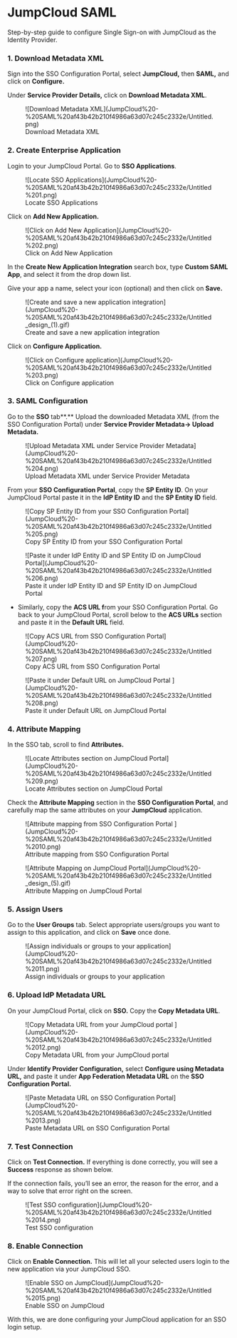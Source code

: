 # JumpCloud SAML

<Subtitle>Step-by-step guide to configure Single Sign-on with JumpCloud as the Identity Provider. </Subtitle>

### 1. Download Metadata XML

Sign into the SSO Configuration Portal, select **JumpCloud,** then **SAML,** and click on **Configure.** 

Under **Service Provider Details,** click on **Download Metadata XML**. 

<figure>![Download Metadata XML](JumpCloud%20-%20SAML%20af43b42b210f4986a63d07c245c2332e/Untitled.png)
<figcaption>Download Metadata XML</figcaption></figure>

### 2. Create Enterprise Application

Login to your JumpCloud Portal. Go to **SSO Applications**.

<figure>![Locate SSO Applications](JumpCloud%20-%20SAML%20af43b42b210f4986a63d07c245c2332e/Untitled%201.png)
<figcaption>Locate SSO Applications</figcaption></figure>

Click on **Add New Application.** 

<figure>![Click on Add New Application](JumpCloud%20-%20SAML%20af43b42b210f4986a63d07c245c2332e/Untitled%202.png)
<figcaption>Click on Add New Application</figcaption></figure>


In the **Create New Application Integration** search box, type **Custom SAML App**, and select it from the drop down list. 

Give your app a name, select your icon (optional) and then click on **Save.**  


<figure>![Create and save a new application integration](JumpCloud%20-%20SAML%20af43b42b210f4986a63d07c245c2332e/Untitled_design_(1).gif)
<figcaption>Create and save a new application integration</figcaption></figure>


Click on **Configure Application.**

<figure>![Click on Configure application](JumpCloud%20-%20SAML%20af43b42b210f4986a63d07c245c2332e/Untitled%203.png)
<figcaption>Click on Configure application</figcaption></figure>


### 3. SAML Configuration

Go to the **SSO** tab**.** Upload the downloaded Metadata XML (from the SSO Configuration Portal) under **Service Provider Metadata→ Upload Metadata.** 


<figure>![Upload Metadata XML under Service Provider Metadata](JumpCloud%20-%20SAML%20af43b42b210f4986a63d07c245c2332e/Untitled%204.png)
<figcaption>Upload Metadata XML under Service Provider Metadata</figcaption></figure>

From your **SSO Configuration Portal**, copy the **SP Entity ID**. On your JumpCloud Portal paste it in the **IdP Entity ID** and the **SP Entity ID** field. 

<figure>![Copy SP Entity ID from your SSO Configuration Portal](JumpCloud%20-%20SAML%20af43b42b210f4986a63d07c245c2332e/Untitled%205.png)
<figcaption>Copy SP Entity ID from your SSO Configuration Portal</figcaption></figure>


<figure>![Paste it under IdP Entity ID and SP Entity ID on JumpCloud Portal](JumpCloud%20-%20SAML%20af43b42b210f4986a63d07c245c2332e/Untitled%206.png)
<figcaption>Paste it under IdP Entity ID and SP Entity ID on JumpCloud Portal</figcaption></figure>


- Similarly, copy the **ACS URL f**rom your SSO Configuration Portal. Go back to your JumpCloud Portal, scroll below to the **ACS URLs** section and paste it in the **Default URL** field.
    
<figure>![Copy ACS URL from SSO Configuration Portal](JumpCloud%20-%20SAML%20af43b42b210f4986a63d07c245c2332e/Untitled%207.png)
<figcaption>Copy ACS URL from SSO Configuration Portal</figcaption></figure>
    
    
<figure>![Paste it under Default URL on JumpCloud Portal ](JumpCloud%20-%20SAML%20af43b42b210f4986a63d07c245c2332e/Untitled%208.png)
<figcaption>Paste it under Default URL on JumpCloud Portal </figcaption></figure>
    

### 4. Attribute Mapping

In the SSO tab, scroll to find **Attributes.**

<figure>![Locate Attributes section on JumpCloud Portal](JumpCloud%20-%20SAML%20af43b42b210f4986a63d07c245c2332e/Untitled%209.png)
<figcaption>Locate Attributes section on JumpCloud Portal</figcaption></figure>


Check the **Attribute Mapping** section in the **SSO Configuration Portal**, and carefully map the same attributes on your **JumpCloud** application.

<figure>![Attribute mapping from SSO Configuration Portal ](JumpCloud%20-%20SAML%20af43b42b210f4986a63d07c245c2332e/Untitled%2010.png)
<figcaption>Attribute mapping from SSO Configuration Portal </figcaption></figure>


<figure>![Attribute Mapping on JumpCloud Portal](JumpCloud%20-%20SAML%20af43b42b210f4986a63d07c245c2332e/Untitled_design_(5).gif)
<figcaption>Attribute Mapping on JumpCloud Portal</figcaption></figure>




### 5. Assign Users

Go to the **User Groups** tab. Select appropriate users/groups you want to assign to this application, and click on **Save** once done. 

<figure>![Assign individuals or groups to your application](JumpCloud%20-%20SAML%20af43b42b210f4986a63d07c245c2332e/Untitled%2011.png)
<figcaption>Assign individuals or groups to your application</figcaption></figure>




### 6. Upload IdP Metadata URL

On your JumpCloud Portal, click on **SSO.** Copy the **Copy Metadata URL**. 

<figure>![Copy Metadata URL from your JumpCloud portal ](JumpCloud%20-%20SAML%20af43b42b210f4986a63d07c245c2332e/Untitled%2012.png)
<figcaption>Copy Metadata URL from your JumpCloud portal </figcaption></figure>

Under **Identify Provider Configuration,** select **Configure using Metadata URL,** and paste it under **App Federation Metadata URL** on the **SSO Configuration Portal.**

<figure>![Paste Metadata URL on SSO Configuration Portal](JumpCloud%20-%20SAML%20af43b42b210f4986a63d07c245c2332e/Untitled%2013.png)
<figcaption>Paste Metadata URL on SSO Configuration Portal</figcaption></figure>



### 7. Test Connection

Click on **Test Connection.** If everything is done correctly, you will see a **Success** response as shown below. 

If the connection fails, you’ll see an error, the reason for the error, and a way to solve that error right on the screen.   

<figure>![Test SSO configuration](JumpCloud%20-%20SAML%20af43b42b210f4986a63d07c245c2332e/Untitled%2014.png)
<figcaption>Test SSO configuration </figcaption></figure>



### 8. Enable Connection

Click on **Enable Connection.** This will let all your selected users login to the new application via your JumpCloud SSO. 

<figure>![Enable SSO on JumpCloud](JumpCloud%20-%20SAML%20af43b42b210f4986a63d07c245c2332e/Untitled%2015.png)
<figcaption>Enable SSO on JumpCloud</figcaption></figure>


With this, we are done configuring your JumpCloud application for an SSO login setup.
